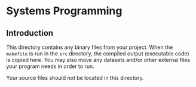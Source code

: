 # Systems Programming

## Introduction

This directory contains any binary files from your project.  When the `makefile` is run in the `src` directory, the compiled output (executable code) is copied here.  You may also move any datasets and/or other external files your program needs in order to run.  

Your source files should _not_ be located in this directory.
